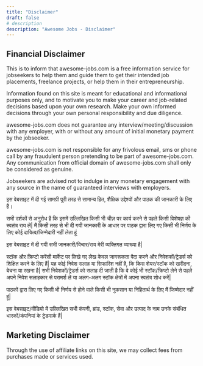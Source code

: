 ```yaml
---
title: "Disclaimer"
draft: false
# description
description: "Awesome Jobs - Disclaimer"
---
```


<h2><strong>Financial Disclaimer</strong></h2>

This is to inform that awesome-jobs.com is a free information service for jobseekers to help them and guide them to get their intended job placements, freelance projects, or help them in their entrepreneurship.

Information found on this site is meant for educational and informational purposes only, and to motivate you to make your career and job-related decisions based upon your own research. Make your own informed decisions through your own personal responsibility and due diligence.

awesome-jobs.com does not guarantee any interview/meeting/discussion with any employer, with or without any amount of initial monetary payment by the jobseeker.

awesome-jobs.com is not responsible for any frivolous email, sms or phone call by any fraudulent person pretending to be part of awesome-jobs.com. Any communication from official domain of awesome-jobs.com shall only be considered as genuine.

Jobseekers are advised not to indulge in any monetary engagement with any source in the name of guaranteed interviews with employers.

इस वेबसाइट में दी गई सामग्री पूरी तरह से सामान्य हित, शैक्षिक उद्देश्यों और पाठक की जानकारी के लिए है। 

सभी दर्शकों से अनुरोध है कि इसमें उल्लिखित किसी भी चीज़ पर कार्य करने से पहले किसी विशेषज्ञ की स्वतंत्र राय लें| मैं किसी तरह से भी दी गयी जानकारी के आधार पर पाठक द्वारा लिए गए किसी भी निर्णय के लिए कोई दायित्व/जिम्मेदारी नहीं लेता हूं

इस वेबसाइट में दी गयी सभी जानकारी/विचार/राय मेरी व्यक्तिगत व्याख्या है| 

स्टॉक और क्रिप्टो करेंसी मार्केट पर लिखे गए लेख केवल जागरूकता पैदा करने और निवेशकों/ट्रेडर्स को शिक्षित करने के लिए हैं| यह कोई निवेश सलाह या सिफारिश नहीं है, कि किस शेयर/स्टॉक को खरीदना, बेचना या रखना है| सभी निवेशकों/ट्रेडर्स को सलाह दी जाती है कि वे कोई भी स्टॉक/क्रिप्टो लेने से पहले अपने निवेश सलाहकार से परामर्श लें या  अलग-अलग स्टॉक क्षेत्रों में अपना स्वतंत्र शोध करें| 

पाठकों द्वारा लिए गए किसी भी निर्णय से होने वाले किसी भी नुकसान या निहितार्थ के लिए मैं जिम्मेदार नहीं हूं| 

इस वेबसाइट/वीडियो में उल्लिखित सभी कंपनी, ब्रांड, स्टॉक, सेवा और उत्पाद के नाम उनके संबंधित धारकों/कंपनियां के ट्रेडमार्क हैं|

<h2><strong>Marketing Disclaimer</strong></h2>

Through the use of affiliate links on this site, we may collect fees from purchases made or services used.
